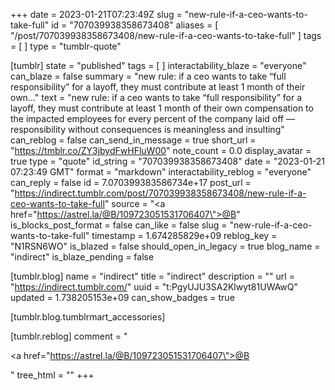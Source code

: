 +++
date = 2023-01-21T07:23:49Z
slug = "new-rule-if-a-ceo-wants-to-take-full"
id = "707039938358673408"
aliases = [ "/post/707039938358673408/new-rule-if-a-ceo-wants-to-take-full" ]
tags = [ ]
type = "tumblr-quote"

[tumblr]
state = "published"
tags = [ ]
interactability_blaze = "everyone"
can_blaze = false
summary = "new rule: if a ceo wants to take “full responsibility” for a layoff, they must contribute at least 1 month of their own..."
text = "new rule: if a ceo wants to take “full responsibility” for a layoff, they must contribute at least 1 month of their own compensation to the impacted employees for every percent of the company laid off — responsibility without consequences is meaningless and insulting"
can_reblog = false
can_send_in_message = true
short_url = "https://tmblr.co/ZY3jbydFwHFluW00"
note_count = 0.0
display_avatar = true
type = "quote"
id_string = "707039938358673408"
date = "2023-01-21 07:23:49 GMT"
format = "markdown"
interactability_reblog = "everyone"
can_reply = false
id = 7.070399383586734e+17
post_url = "https://indirect.tumblr.com/post/707039938358673408/new-rule-if-a-ceo-wants-to-take-full"
source = "<a href=\"https://astrel.la/@B/109723051531706407\">@B</a>"
is_blocks_post_format = false
can_like = false
slug = "new-rule-if-a-ceo-wants-to-take-full"
timestamp = 1.674285829e+09
reblog_key = "N1RSN6WO"
is_blazed = false
should_open_in_legacy = true
blog_name = "indirect"
is_blaze_pending = false

[tumblr.blog]
name = "indirect"
title = "indirect"
description = ""
url = "https://indirect.tumblr.com/"
uuid = "t:PgyUJU3SA2Klwyt81UWAwQ"
updated = 1.738205153e+09
can_show_badges = true

[tumblr.blog.tumblrmart_accessories]

[tumblr.reblog]
comment = "<p><a href=\"https://astrel.la/@B/109723051531706407\">@B</a></p>"
tree_html = ""
+++
